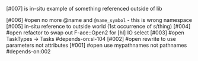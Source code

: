 [#007]       is in-situ example of something referenced outside of lib

[#006] #open no more @name and `@name_symbol` - this is wrong namespace
[#005]       in-situ reference to outside world (1st occurrence of s/thing)
[#004] #open refactor to swap out F-ace::Open2 for  [hl] IO select
[#003] #open TaskTypes -> Tasks #depends-on:sl-104
[#002] #open rewrite to use parameters not attributes
[#001] #open use mypathnames not pathnames #depends-on:002
